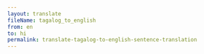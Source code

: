 ```yaml
--- 
layout: translate 
fileName: tagalog_to_english
from: en
to: hi 
permalink: translate-tagalog-to-english-sentence-translation
---
```

